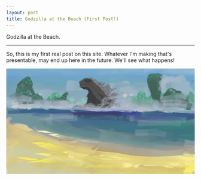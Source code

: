 ```yaml
---
layout: post
title: Godzilla at the Beach (First Post!)
---
```


Godzilla at the Beach.

-----

So, this is my first real post on this site. Whatever I'm making that's presentable, may end up here in the future. We'll see what happens! 

<img src="../public/images/Godzilla_Beach.png"/>
